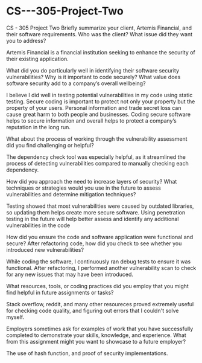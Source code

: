 # CS---305-Project-Two
CS - 305 Project Two
Briefly summarize your client, Artemis Financial, and their software requirements. Who was the client? What issue did they want you to address?

Artemis Financial is a financial institution seeking to enhance the security of their existing application.

What did you do particularly well in identifying their software security vulnerabilities? Why is it important to code securely? What value does software security add to a company’s overall wellbeing?

I believe I did well in testing potential vulnerabilities in my code using static testing. Secure coding is important to protect not only your property but the property of your users. Personal information and trade secret loss can cause great harm to both people and businesses. Coding secure software helps to secure information and overall helps to protect a company’s reputation in the long run.

What about the process of working through the vulnerability assessment did you find challenging or helpful?

The dependency check tool was especially helpful, as it streamlined the process of detecting vulnerabilities compared to manually checking each dependency.

How did you approach the need to increase layers of security? What techniques or strategies would you use in the future to assess vulnerabilities and determine mitigation techniques?

Testing showed that most vulnerabilities were caused by outdated libraries, so updating them helps create more secure software. Using penetration testing in the future will help better assess and identify any additional vulnerabilities in the code

How did you ensure the code and software application were functional and secure? After refactoring code, how did you check to see whether you introduced new vulnerabilities?

While coding the software, I continuously ran debug tests to ensure it was functional. After refactoring, I performed another vulnerability scan to check for any new issues that may have been introduced.

What resources, tools, or coding practices did you employ that you might find helpful in future assignments or tasks?

Stack overflow, reddit, and many other resoureces proved extremely useful for checking code quality, and figuring out errors that I couldn't solve myself. 

Employers sometimes ask for examples of work that you have successfully completed to demonstrate your skills, knowledge, and experience. What from this assignment might you want to showcase to a future employer?

The use of hash function, and proof of security implementations. 
